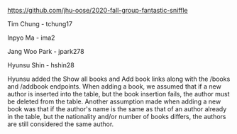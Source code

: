 https://github.com/jhu-oose/2020-fall-group-fantastic-sniffle

Tim Chung - tchung17

Inpyo Ma - ima2

Jang Woo Park - jpark278

Hyunsu Shin - hshin28

Hyunsu added the Show all books and Add book links along with the /books and /addbook endpoints. When adding a book, we assumed
that if a new author is inserted into the table, but the book insertion fails, the author must be deleted from the table. Another assumption
made when adding a new book was that if the author's name is the same as that of an author already in the table, 
but the nationality and/or number of books differs, the authors are still considered the same author.
